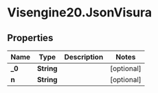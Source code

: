# Visengine20.JsonVisura

## Properties
Name | Type | Description | Notes
------------ | ------------- | ------------- | -------------
**_0** | **String** |  | [optional] 
**n** | **String** |  | [optional] 
